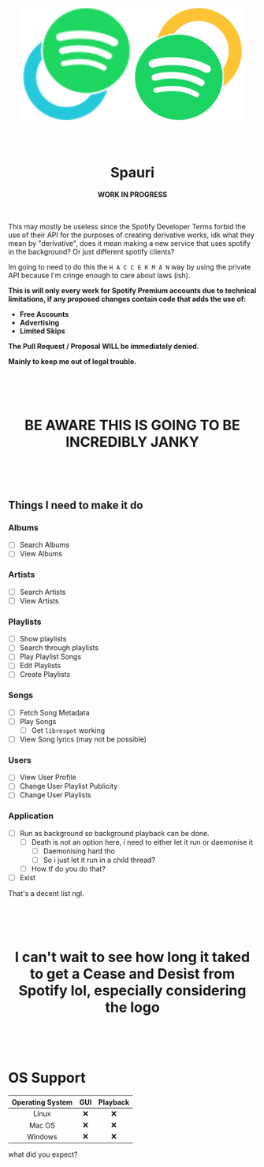 <div align="center">
	<div style="display: flex; justify-content: center; align-items: center">
		<img src="./src/assets/logo_tao.svg" style="width: min(45%, 300px)" alt="Possible Taurify Logo" title="Possible Taurify Logo">
		<img src="./src/assets/logo_wry.svg" style="width: min(45%, 300px)" alt="Possible Taurify Logo" title="Possible Taurify Logo">
	</div>
	<br /><br /><br />
	<h1>Spauri</h1>
	<strong>WORK IN PROGRESS</strong>
	<br /><br /><br />
</div>

This may mostly be useless since the Spotify Developer Terms forbid the use of their API for the purposes of creating derivative works, idk what they mean by "derivative", does it mean making a new service that uses spotify in the background? Or just different spotify clients?

Im going to need to do this the `H A C C E R M A N` way by using the private API because I'm cringe enough to care about laws (ish).

**This is will only every work for Spotify Premium accounts due to technical limitations, if any proposed changes contain code that adds the use of:**

- **Free Accounts**
- **Advertising**
- **Limited Skips**

**The Pull Request / Proposal WILL be immediately denied.**

**Mainly to keep me out of legal trouble.**

<div align="center">
	<br /><br /><br />
	<h1>BE AWARE THIS IS GOING TO BE INCREDIBLY JANKY</h1>
	<br /><br /><br />
</div>

## Things I need to make it do

### Albums

-   [ ] Search Albums
-   [ ] View Albums

### Artists

-   [ ] Search Artists
-   [ ] View Artists

### Playlists

-   [ ] Show playlists
-   [ ] Search through playlists
-   [ ] Play Playlist Songs
-   [ ] Edit Playlists
-   [ ] Create Playlists

### Songs

-   [ ] Fetch Song Metadata
-   [ ] Play Songs
    -   [ ] Get `librespot` working
-   [ ] View Song lyrics (may not be possible)

### Users

-   [ ] View User Profile
-   [ ] Change User Playlist Publicity
-   [ ] Change User Playlists

### Application

-   [ ] Run as background so background playback can be done.
    -   [ ] Death is not an option here, i need to either let it run or daemonise it
        -   [ ] Daemonising hard tho
        -   [ ] So i just let it run in a child thread?
    -   [ ] How tf do you do that?
-	[ ] Exist

That's a decent list ngl.

<div align="center">
	<br /><br /><br />
	<h1>I can't wait to see how long it taked to get a Cease and Desist from Spotify lol, especially considering the logo</h1>
	<br /><br /><br />
</div>


# OS Support

<!-- 
❌
✅
 -->

| Operating System | GUI   | Playback |
| :--------------: | :---: | :------: |
| Linux	           |  ❌   |    ❌    |
| Mac OS           |  ❌   |    ❌    |
| Windows          |  ❌   |    ❌    |

what did you expect?